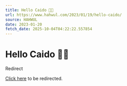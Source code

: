 ```yaml
---
title: Hello Caido 👋🏼
url: https://www.hahwul.com/2023/01/19/hello-caido/
source: HAHWUL
date: 2023-01-20
fetch_date: 2025-10-04T04:22:22.557854
---
```


# Hello Caido 👋🏼

Redirect

[Click here](https://www.hahwul.com/ko/sec/caido/hello-caido/) to be redirected.